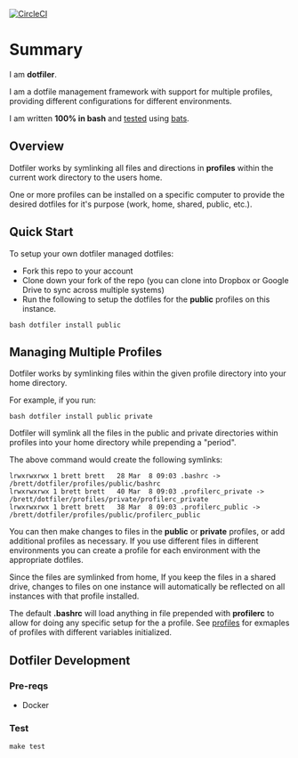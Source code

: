 [![CircleCI](https://circleci.com/gh/weavenet/dotfiler/tree/master.svg?style=svg)](https://circleci.com/gh/weavenet/dotfiler/tree/master)

# Summary

I am **dotfiler**.

I am a dotfile management framework with support for multiple profiles, providing different configurations for different environments.

I am written **100% in bash** and [tested](https://circleci.com/gh/weavenet/dotfiler/tree/master) using [bats](https://github.com/sstephenson/bats).

## Overview

Dotfiler works by symlinking all files and directions in **profiles** within the current
work directory to the users home.

One or more profiles can be installed on a specific computer to provide
the desired dotfiles for it's purpose (work, home, shared, public, etc.).

## Quick Start

To setup your own dotfiler managed dotfiles:

* Fork this repo to your account
* Clone down your fork of the repo (you can clone into Dropbox or Google Drive to sync
across multiple systems) 
* Run the following to setup the dotfiles for the **public** profiles on this instance.

```
bash dotfiler install public
```

## Managing Multiple Profiles

Dotfiler works by symlinking files within the given profile directory into your home directory.

For example, if you run:

```
bash dotfiler install public private
```

Dotfiler will symlink all the files in the public and private directories within profiles
into your home directory while prepending a "period".

The above command would create the following symlinks:

```
lrwxrwxrwx 1 brett brett   28 Mar  8 09:03 .bashrc -> /brett/dotfiler/profiles/public/bashrc
lrwxrwxrwx 1 brett brett   40 Mar  8 09:03 .profilerc_private -> /brett/dotfiler/profiles/private/profilerc_private
lrwxrwxrwx 1 brett brett   38 Mar  8 09:03 .profilerc_public -> /brett/dotfiler/profiles/public/profilerc_public
```

You can then make changes to files in the **public** or **private** profiles, or
add additional profiles as necessary.  If you use different files in different
environments you can create a profile for each environment with the appropriate dotfiles.

Since the files are symlinked from home, If you keep the files in a shared
drive, changes to files on one instance will automatically be reflected on all
instances with that profile installed.

The default **.bashrc** will load anything in file prepended with **profilerc** to
allow for doing any specific setup for the a profile. See
[profiles](https://github.com/weavenet/dotfiler/tree/master/profiles)
for exmaples of profiles with different variables initialized.

## Dotfiler Development

### Pre-reqs

* Docker

### Test

```
make test
```
